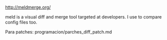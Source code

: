 http://meldmerge.org/

meld is a visual diff and merge tool targeted at developers. I use to compare config files too.


Para patches:
programacion/parches_diff_patch.md
